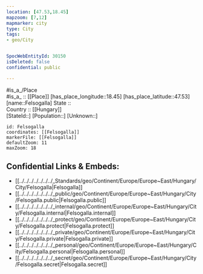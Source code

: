 ```yaml
---
location: [47.53,18.45] 
mapzoom: [7,12] 
mapmarker: city 
type: City
tags:
- geo/City


SpocWebEntityId: 30150
isDeleted: false
confidential: public

---
```

#is_a_/Place  
#is_a_ :: [[Place]] 
[has_place_longitude::18.45] 
[has_place_latitude::47.53] 
[name::Felsogalla] 
State ::  
Country :: [[Hungary]]  
[StateId::] 
[Population::] 
[Unknown::] 


```leaflet
id: Felsogalla
coordinates: [[Felsogalla]] 
markerFile: [[Felsogalla]] 
defaultZoom: 11 
maxZoom: 18
```


## Confidential Links & Embeds: 
- [[../../../../../../../_Standards/geo/Continent/Europe/Europe~East/Hungary/City/Felsogalla|Felsogalla]] 
- [[../../../../../../../_public/geo/Continent/Europe/Europe~East/Hungary/City/Felsogalla.public|Felsogalla.public]] 
- [[../../../../../../../_internal/geo/Continent/Europe/Europe~East/Hungary/City/Felsogalla.internal|Felsogalla.internal]] 
- [[../../../../../../../_protect/geo/Continent/Europe/Europe~East/Hungary/City/Felsogalla.protect|Felsogalla.protect]] 
- [[../../../../../../../_private/geo/Continent/Europe/Europe~East/Hungary/City/Felsogalla.private|Felsogalla.private]] 
- [[../../../../../../../_personal/geo/Continent/Europe/Europe~East/Hungary/City/Felsogalla.personal|Felsogalla.personal]] 
- [[../../../../../../../_secret/geo/Continent/Europe/Europe~East/Hungary/City/Felsogalla.secret|Felsogalla.secret]] 
